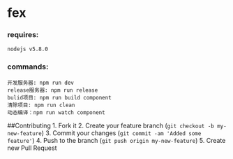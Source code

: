 # fex
### requires:
    nodejs v5.8.0
### commands: 
    开发服务器: npm run dev
    release服务器: npm run release  
    bulid项目: npm run build component
    清除项目: npm run clean
    动态编译：npm run watch component

##Contributing
    1. Fork it
    2. Create your feature branch (`git checkout -b my-new-feature`)
    3. Commit your changes (`git commit -am 'Added some feature'`)
    4. Push to the branch (`git push origin my-new-feature`)
    5. Create new Pull Request

